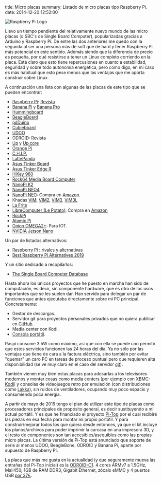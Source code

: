 title: Micro placas
summary: Listado de micro placas tipo Raspberry Pi.
date: 2014-12-20 12:52:00

![Raspberry Pi Logo](/images/posts/Raspi_Colour_R.png)

Llevo un tiempo pendiente del relativamente nuevo mundo de las micro placas (o SBC's de Single Board Computer), popularizadas gracias a Arduino y Raspberry Pi. De entre las dos anteriores me quedo con la segunda al ser una persona más de soft que de hard y tener Raspberry Pi más potencial en este sentido. Además siendo que la diferencia de precio es pequeña, por qué resistirse a tener un Linux completo corriendo en la placa. Está claro que esto tiene repercusiones en cuanto a estabilidad, seguridad y sobre todo autonomía energética, pero como digo, en mi caso es más habitual que esto pese menos que las ventajas que me aporta construir sobre Linux.

A continuación una lista con algunas de las placas de este tipo que se pueden encontrar:

* [Raspberry Pi](http://www.raspberrypi.org/): [Revista](https://www.raspberrypi.org/magpi/)
* [Banana Pi](http://www.bananapi.org/p/product.html) y [Banana Pro](http://www.lemaker.org/)
* [Hummingboard](http://www.solid-run.com/products/hummingboard/)
* [BeagleBoard](http://beagleboard.org/)
* [pdDuino](http://www.pcduino.com/)
* [Cubieboard](http://cubieboard.org/)
* [UDOO](http://www.udoo.org/)
* [ODROID](http://www.hardkernel.com/main/main.php): [Revista](http://magazine.odroid.com/)
* [Up](http://up-shop.org/) y [Up core](https://www.kickstarter.com/projects/802007522/up-core-the-smallest-quadcore-x86-single-board-com/description)
* [Orange Pi](http://www.orangepi.org/orangepipc/)
* [C.H.I.P.](https://getchip.com/)
* [LattePanda](http://www.lattepanda.com/)
* [Asus Tinker Board](https://tinker-board.asus.com/prod_tinker-board.html)
* [Asus Tinker Edge R](https://tinker-board.asus.com/prod_tinker-edge-r.html)
* [HiKey 960](http://www.96boards.org/product/hikey960/)
* [Rock64 Media Board Computer](https://www.pine64.org/?product=rock64-media-board-computer)
* [NanoPi K2](http://nanopi.io/nanopi-k2.html)
* [NanoPi NEO4](https://www.friendlyarm.com/index.php?route=product/product&product_id=241)
* [NanoPi NEO](): Compra en [Amazon](https://www.amazon.com/dp/B072X7L7RJ).
* Khadas [VIM](http://khadas.com/vim/), [VIM2](http://khadas.com/vim2/), [VIM3](http://khadas.com/vim3/), [VIM3L](http://khadas.com/vim3l/)
* [La Frite](https://www.kickstarter.com/projects/librecomputer/la-frite-open-source-fries/description#)
* [LibreComputer (Le Potato)](https://www.kickstarter.com/projects/librecomputer/libre-computer-board-next-gen-4k-sbc-dev-board-for?ref=user_menu): Compra en [Amazon](https://www.amazon.com/dp/B074P6BNGZ)
* [RockPi](http://rockpi.org/)
* [Atomic Pi](https://dlidirect.com/products/atomic-pi)
* [Onion OMEGA2+](https://onion.io/store/omega2p/): Para IOT.
* [NVIDIA Jetson Nano](https://developer.nvidia.com/embedded/jetson-nano-developer-kit)

Un par de listados alternativos:

* [Raspberry Pi : rivales y alternativas](https://raspberryparatorpes.net/raspberry-pi-rivales-y-alternativas/)
* [Best Raspberry Pi Alternatives 2019](https://www.electromaker.io/blog/article/best-raspberry-pi-alternatives-2019)

Y un sitio dedicado a recopilarlos:

* [The Single Board Computer Database](https://www.hackerboards.com/home.php)

Hasta ahora los únicos proyectos que he puesto en marcha han sido de computación, es decir, sin componente hardware, que es otro de los usos importantes que se les suelen dar. Han servido para delegar un par de funciones que antes ejecutaba directamente sobre mi PC principal. Concretamente:

* Gestor de descargas.
* Servidor git para proyectos personales privados que no quiera publicar en [GitHub](https://github.com/eduardofilo).
* Media center con Kodi.
* [Consola portátil](https://learn.adafruit.com/pigrrl-2/overview).

Raspi consume 3.5W como máximo, así que con ella se puede uno permitir que estos servicios funcionen las 24 horas del día. Ya no sólo por las ventajas que tiene de cara a la factura eléctrica, sino también por evitar "quemar" un caro PC en tareas de proceso puntual pero que requieren alta disponibilidad (se ve muy claro en el caso del servidor [git](http://git-scm.com/)).

También vienen muy bien estas placas para adosarlas a los televisores modernos y montar cosas como media centers (por ejemplo con [XBMC-Kodi](http://kodi.tv/)) y consolas de videojuegos retro por emulación (con distribuciones como [Lakka](http://www.lakka.tv/)), sin ruidos de ventiladores, ocupando muy poco espacio y consumiendo poca energía.

A partir de mayo de 2015 tengo el plan de utilizar este tipo de placas como procesadores principales de propósito general, es decir sustituyendo a mi actual portátil. Y es que he financiado el proyecto [Pi-Top](http://pi-top.com/) por el cual recibiré las piezas en esa fecha para montar mi propio portátil. Y para construir/mejorar todos los que quiera desde entonces, ya que el kit incluye los planos/archivos para poder imprimir la carcasa en una impresora 3D, y el resto de componentes son tan accesibles/asequibles como las propias micro placas. La última versión de Pi-Top está anunciado que soporte de serie al menos UDOO, BeagleBone, ODROID y Banana Pi, aparte por supuesto de Raspberry Pi.

La placa que más me gusta en la actualidad (y que seguramente mueva las entrañas del Pi-Top inicial) es la [ODROID-C1](http://www.hardkernel.com/main/products/prdt_info.php?g_code=G141578608433). 4 cores ARMv7 a 1.5GHz, Mali450, 1GB de RAM DDR3, Gigabit Ethernet, zócalo eMMC y 4 puertos USB [por 37€](http://www.raspipc.es/public/home/index.php?ver=tienda&accion=verArticulo&idProducto=1187).
